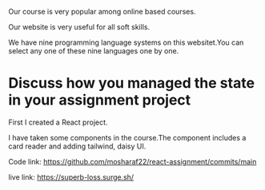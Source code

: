 Our course is very popular among online based courses.

Our website is very useful for all soft skills.

We have nine programming language systems on this websitet.You can select any one of these nine languages ​​one by one.

# Discuss how you managed the state in your assignment project
First I created a React project.

I have taken some components in the course.The component includes a card reader and adding tailwind, daisy UI.

Code link: https://github.com/mosharaf22/react-assignment/commits/main

live link: https://superb-loss.surge.sh/